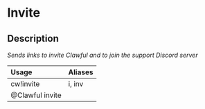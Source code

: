 # Invite

## Description

_Sends links to invite Clawful and to join the support Discord server_

| Usage | Aliases |
| :--- | :--- |
| cw!invite | i, inv |
| @Clawful invite |  |


